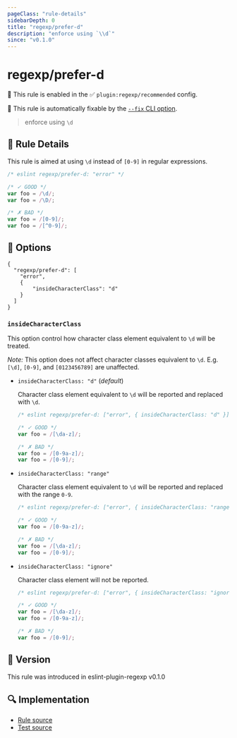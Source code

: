 ```yaml
---
pageClass: "rule-details"
sidebarDepth: 0
title: "regexp/prefer-d"
description: "enforce using `\\d`"
since: "v0.1.0"
---
```

# regexp/prefer-d

💼 This rule is enabled in the ✅ `plugin:regexp/recommended` config.

🔧 This rule is automatically fixable by the [`--fix` CLI option](https://eslint.org/docs/latest/user-guide/command-line-interface#--fix).

<!-- end auto-generated rule header -->

> enforce using `\d`

## :book: Rule Details

This rule is aimed at using `\d` instead of `[0-9]` in regular expressions.

<eslint-code-block fix>

```js
/* eslint regexp/prefer-d: "error" */

/* ✓ GOOD */
var foo = /\d/;
var foo = /\D/;

/* ✗ BAD */
var foo = /[0-9]/;
var foo = /[^0-9]/;
```

</eslint-code-block>

## :wrench: Options

```json5
{
  "regexp/prefer-d": [
    "error",
    {
        "insideCharacterClass": "d"
    }
  ]
}
```

### `insideCharacterClass`

This option control how character class element equivalent to `\d` will be treated.

*Note:* This option does not affect character classes equivalent to `\d`. E.g. `[\d]`, `[0-9]`, and `[0123456789]` are unaffected.

- `insideCharacterClass: "d"` (*default*)

  Character class element equivalent to `\d` will be reported and replaced with `\d`.

  <eslint-code-block fix>

  ```js
  /* eslint regexp/prefer-d: ["error", { insideCharacterClass: "d" }] */

  /* ✓ GOOD */
  var foo = /[\da-z]/;

  /* ✗ BAD */
  var foo = /[0-9a-z]/;
  var foo = /[0-9]/;
  ```

  </eslint-code-block>

- `insideCharacterClass: "range"`

  Character class element equivalent to `\d` will be reported and replaced with the range `0-9`.

  <eslint-code-block fix>

  ```js
  /* eslint regexp/prefer-d: ["error", { insideCharacterClass: "range" }] */

  /* ✓ GOOD */
  var foo = /[0-9a-z]/;

  /* ✗ BAD */
  var foo = /[\da-z]/;
  var foo = /[0-9]/;
  ```

  </eslint-code-block>

- `insideCharacterClass: "ignore"`

  Character class element will not be reported.

  <eslint-code-block fix>

  ```js
  /* eslint regexp/prefer-d: ["error", { insideCharacterClass: "ignore" }] */

  /* ✓ GOOD */
  var foo = /[\da-z]/;
  var foo = /[0-9a-z]/;

  /* ✗ BAD */
  var foo = /[0-9]/;
  ```

  </eslint-code-block>

## :rocket: Version

This rule was introduced in eslint-plugin-regexp v0.1.0

## :mag: Implementation

- [Rule source](https://github.com/ota-meshi/eslint-plugin-regexp/blob/master/lib/rules/prefer-d.ts)
- [Test source](https://github.com/ota-meshi/eslint-plugin-regexp/blob/master/tests/lib/rules/prefer-d.ts)
